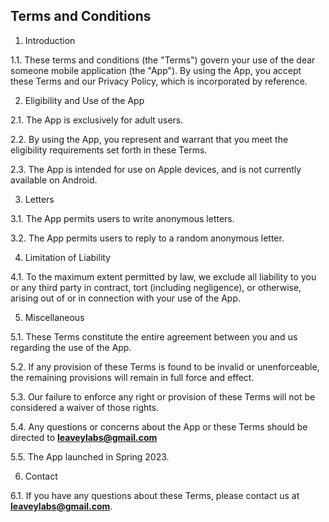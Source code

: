 ## Terms and Conditions

1. Introduction

1.1. These terms and conditions (the "Terms") govern your use of the dear someone mobile application (the "App"). By using the App, you accept these Terms and our Privacy Policy, which is incorporated by reference.

2. Eligibility and Use of the App

2.1. The App is exclusively for adult users.

2.2. By using the App, you represent and warrant that you meet the eligibility requirements set forth in these Terms.

2.3. The App is intended for use on Apple devices, and is not currently available on Android.

3. Letters

3.1. The App permits users to write anonymous letters.

3.2. The App permits users to reply to a random anonymous letter. 

4. Limitation of Liability

4.1. To the maximum extent permitted by law, we exclude all liability to you or any third party in contract, tort (including negligence), or otherwise, arising out of or in connection with your use of the App.

5. Miscellaneous

5.1. These Terms constitute the entire agreement between you and us regarding the use of the App.

5.2. If any provision of these Terms is found to be invalid or unenforceable, the remaining provisions will remain in full force and effect.

5.3. Our failure to enforce any right or provision of these Terms will not be considered a waiver of those rights.

5.4. Any questions or concerns about the App or these Terms should be directed to **[leaveylabs@gmail.com](mailto:leaveylabs@gmail.com)**

5.5. The App launched in Spring 2023.

6. Contact

6.1. If you have any questions about these Terms, please contact us at **[leaveylabs@gmail.com](mailto:leaveylabs@gmail.com)**.